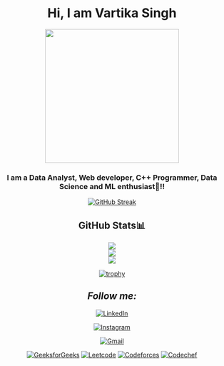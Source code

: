 <div align="center">
   <h1>Hi, I am Vartika Singh </h1>
   <p align="center">
     <img width="300" src="https://media4.giphy.com/media/xFkgeu7dhfgqqxJqmj/giphy.gif?cid=ecf05e47a387tsd8zxy1hw368egf3m418r0r09bu0itqy0ba&rid=giphy.gif&ct=g">
   </p>

   <h3>I am a Data Analyst, Web developer, C++ Programmer, Data Science and ML enthusiast🚀!!</h3>

   <a href="https://git.io/streak-stats">
     <img src="https://github-readme-streak-stats.herokuapp.com?user=vartikasinghp&theme=midnight-purple" alt="GitHub Streak"/>
   </a>

   ## GitHub Stats📊

   ![](http://github-profile-summary-cards.vercel.app/api/cards/profile-details?username=vartikasinghp&theme=radical)  
   ![](http://github-profile-summary-cards.vercel.app/api/cards/repos-per-language?username=vartikasinghp&theme=moonlight)  
   ![](http://github-profile-summary-cards.vercel.app/api/cards/most-commit-language?username=vartikasinghp&theme=moonlight)

   [![trophy](https://github-profile-trophy.vercel.app/?username=vartikasinghp&theme=onedark)](https://github.com/ryo-ma/github-profile-trophy)

   ## <i>Follow me:</i><br>

   <a href="https://www.linkedin.com/in/vartikasinghp/" target="_blank"><img src="https://img.shields.io/badge/LinkedIn-%230077B5.svg?&style=flat-square&logo=linkedin&logoColor=white" alt="LinkedIn"></a>

   <a href="https://www.instagram.com/vartikaa423/" target="_blank"><img src="https://img.shields.io/badge/Instagram-%23E4405F.svg?&style=flat-square&logo=instagram&logoColor=white" alt="Instagram"></a>

   <a href="mailto:vartika.191732@gmail.com" target="_blank"><img src="https://img.shields.io/badge/Gmail-c14438?style=flat-square&logo=Gmail&logoColor=white" alt="Gmail"></a>

   <a href="https://www.geeksforgeeks.org/user/buzzcodez/" target="_blank"><img src="https://img.shields.io/badge/-GeeksforGeeks-2EC866?style=for-the-badge&logo=GeeksforGeeks&logoColor=white" alt="GeeksforGeeks"></a>
   <a href="https://leetcode.com/u/vartikasinghp/" target="_blank"><img src="https://img.shields.io/badge/-LeetCode-FFA116?style=for-the-badge&logo=LeetCode&logoColor=black" alt="Leetcode"></a>
   <a href="https://codeforces.com/profile/codez1917" target="_blank"><img src="https://img.shields.io/badge/Codeforces-%230B72B9.svg?&style=for-the-badge&logo=Codeforces&logoColor=white" alt="Codeforces" /></a>
   <a href="https://www.codechef.com/users/binnicodez" target="_blank"><img src="https://img.shields.io/badge/Codechef-%23B92B27.svg?&style=for-the-badge&logo=Codechef&logoColor=white" alt="Codechef" /></a>
</div>
